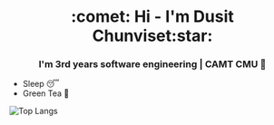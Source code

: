 <h1 align='center'><span>:comet:</span> Hi - I'm Dusit Chunviset<span>:star:</span></h1> 

<h3 align='center'>I'm 3rd years software engineering | CAMT CMU 🎲</h3>

<ul>
  <li> Sleep 😴 </li> 
  <li> Green Tea 💚</li>
</ul>

![Top Langs](https://github-readme-stats.vercel.app/api/top-langs/?username=DeitYzS&hide=TeX&layout=compact)



